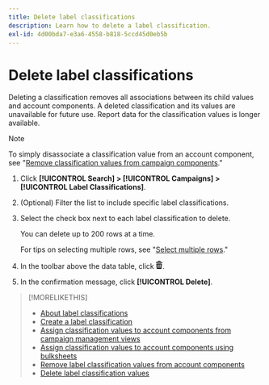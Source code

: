 ```yaml
---
title: Delete label classifications
description: Learn how to delete a label classification.
exl-id: 4d00bda7-e3a6-4558-b818-5ccd45d0eb5b
---
```

# Delete label classifications

Deleting a classification removes all associations between its child values and account components. A deleted classification and its values are unavailable for future use. Report data for the classification values is longer available.

>[!NOTE]
>
>To simply disassociate a classification value from an account component, see "[Remove classification values from campaign components](classification-values-remove.md)."

1. Click **[!UICONTROL Search] > [!UICONTROL Campaigns] > [!UICONTROL Label Classifications]**.

1. (Optional) Filter the list to include specific label classifications.

1. Select the check box next to each label classification to delete.

   You can delete up to 200 rows at a time.

   For tips on selecting multiple rows, see "[Select multiple rows](/help/search-social-commerce/common-tasks/navigation-editing-selection/multiple-rows-select.md)."

1. In the toolbar above the data table, click ![Delete](/help/search-social-commerce/assets/delete.png "Delete").

1. In the confirmation message, click **[!UICONTROL Delete]**.

>[!MORELIKETHIS]
>
>* [About label classifications](classification-about.md)
>* [Create a label classification](classification-create.md)
>* [Assign classification values to account components from campaign management views](classification-values-assign-campaign-management.md)
>* [Assign classification values to account components using bulksheets](classification-values-assign-bulksheets.md)
>* [Remove label classification values from account components](classification-values-remove.md)
>* [Delete label classification values](classification-values-delete.md)
